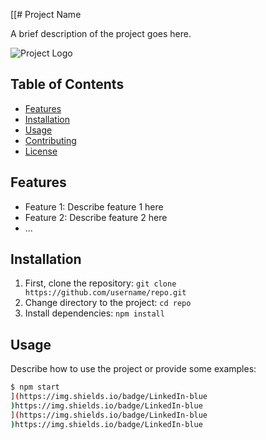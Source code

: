 [[# Project Name

A brief description of the project goes here.

![Project Logo](./images/logo.png)

## Table of Contents

- [Features](#features)
- [Installation](#installation)
- [Usage](#usage)
- [Contributing](#contributing)
- [License](#license)

## Features

- Feature 1: Describe feature 1 here
- Feature 2: Describe feature 2 here
- ...

## Installation

1. First, clone the repository: `git clone https://github.com/username/repo.git`
2. Change directory to the project: `cd repo`
3. Install dependencies: `npm install`

## Usage

Describe how to use the project or provide some examples:

```bash
$ npm start
](https://img.shields.io/badge/LinkedIn-blue
)https://img.shields.io/badge/LinkedIn-blue
](https://img.shields.io/badge/LinkedIn-blue
)https://img.shields.io/badge/LinkedIn-blue
